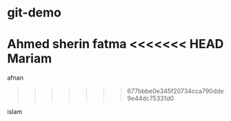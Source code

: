 # git-demo

Ahmed
sherin 
fatma
<<<<<<< HEAD
Mariam
=======
afnan
>>>>>>> 677bbbe0e345f20734cca790dde9e44dc75331d0













islam